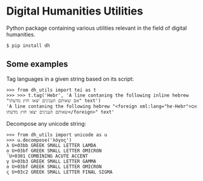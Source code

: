 # Digital Humanities Utilities

Python package containing various utilities relevant in the field of digital humanities.

```shell
$ pip install dh
```

## Some examples

Tag languages in a given string based on its script:

```pycon
>>> from dh_utils import tei as t
>>> >>> t.tag('Hebr', 'A line contaning the following inline hebrew "אם שאותם הענינים יצאו חוץ מדעתו" text')
'A line contaning the following hebrew "<foreign xml:lang="he-Hebr">אם שאותם הענינים יצאו חוץ מדעתו</foreign>" text'
```

Decompose any unicode string:

```pycon
>>> from dh_utils import unicode as u
>>> u.decompose('λόγος')
λ U+03bb GREEK SMALL LETTER LAMDA
ο U+03bf GREEK SMALL LETTER OMICRON
́ U+0301 COMBINING ACUTE ACCENT
γ U+03b3 GREEK SMALL LETTER GAMMA
ο U+03bf GREEK SMALL LETTER OMICRON
ς U+03c2 GREEK SMALL LETTER FINAL SIGMA
```

